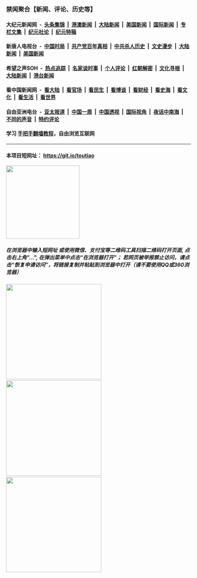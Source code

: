 ### 禁闻聚合【新闻、评论、历史等】

#### 大纪元新闻网 &nbsp;-&nbsp; [头条集锦](indexes/E头条集锦.md?t=02120202) &nbsp;|&nbsp; [港澳新闻](indexes/E港澳新闻.md?t=02120202)  &nbsp;|&nbsp; [大陆新闻](indexes/E大陆新闻.md?t=02120202) &nbsp;|&nbsp; [美国新闻](indexes/E美国新闻.md?t=02120202) &nbsp;|&nbsp; [国际新闻](indexes/E国际新闻.md?t=02120202) &nbsp;|&nbsp; [专栏文集](indexes/E专栏文集.md?t=02120202) &nbsp;|&nbsp; [纪元社论](indexes/E纪元社论.md?t=02120202) &nbsp;|&nbsp; [纪元特稿](indexes/E纪元特稿.md?t=02120202) 

#### 新唐人电视台 &nbsp;-&nbsp; [中国时局](indexes/N中国时局.md?t=02120202) &nbsp;|&nbsp; [共产党百年真相](indexes/N共产党百年真相.md?t=02120202) &nbsp;|&nbsp; [中共杀人历史](indexes/N中共杀人历史.md?t=02120202) &nbsp;|&nbsp; [文史漫步](indexes/N文史漫步.md?t=02120202) &nbsp;|&nbsp; [大陆新闻](indexes/N大陆新闻.md?t=02120202) &nbsp;|&nbsp; [美国新闻](indexes/N美国新闻.md?t=02120202)

#### 希望之声SOH &nbsp;-&nbsp; [热点追踪](indexes/H热点追踪.md?t=02120202) &nbsp;|&nbsp; [名家谈时事](indexes/H名家谈时事.md?t=02120202) &nbsp;|&nbsp; [个人评论](indexes/H个人评论.md?t=02120202)  &nbsp;|&nbsp; [红朝解密](indexes/H红朝解密.md?t=02120202) &nbsp;|&nbsp; [文化寻根](indexes/H文化寻根.md?t=02120202) &nbsp;|&nbsp; [大陆新闻](indexes/H大陆新闻.md?t=02120202) &nbsp;|&nbsp; [港台新闻](indexes/H港台新闻.md?t=02120202)

#### 看中国新闻网 &nbsp;-&nbsp; [看大陆](indexes/S看大陆.md?t=02120202) &nbsp;|&nbsp; [看官场](indexes/S看官场.md?t=02120202) &nbsp;|&nbsp; [看民生](indexes/S看民生.md?t=02120202)  &nbsp;|&nbsp; [看博谈](indexes/S看博谈.md?t=02120202) &nbsp;|&nbsp; [看财经](indexes/S看财经.md?t=02120202) &nbsp;|&nbsp; [看史海](indexes/S看史海.md?t=02120202) &nbsp;|&nbsp; [看文化](indexes/S看文化.md?t=02120202) &nbsp;|&nbsp; [看生活](indexes/S看生活.md?t=02120202) &nbsp;|&nbsp; [看世界](indexes/S看世界.md?t=02120202)

#### 自由亚洲电台 &nbsp;-&nbsp; [亚太报道](indexes/R亚太报道.md?t=02120202) &nbsp;|&nbsp; [中国一周](indexes/R中国一周.md?t=02120202) &nbsp;|&nbsp; [中国透视](indexes/R中国透视.md?t=02120202)  &nbsp;|&nbsp; [国际视角](indexes/R国际视角.md?t=02120202) &nbsp;|&nbsp; [夜话中南海](indexes/R夜话中南海.md?t=02120202) &nbsp;|&nbsp; [不同的声音](indexes/R不同的声音.md?t=02120202) &nbsp;|&nbsp; [特约评论](indexes/R特约评论.md?t=02120202)

#### 学习 [手把手翻墙教程](https://github.com/gfw-breaker/guides/wiki)，自由浏览互联网

----

#### 本项目短网址： https://git.io/toutiao
<img src="https://raw.githubusercontent.com/gfw-breaker/banned-news/master/scripts/img/qr.png" width="200px"/>  

##### 在浏览器中输入短网址 或使用微信、支付宝等二维码工具扫描二维码打开页面, 点击右上角"...", 在弹出菜单中点击“在浏览器打开”； 若网页被举报禁止访问，请点击“恢复申请访问”，将链接复制并粘贴到浏览器中打开（请不要使用QQ或360浏览器）

<img src="https://raw.githubusercontent.com/gfw-breaker/banned-news/master/scripts/img/1.png" width="260px"/> &nbsp; <img src="https://raw.githubusercontent.com/gfw-breaker/banned-news/master/scripts/img/2.png" width="260px"/> &nbsp; <img src="https://raw.githubusercontent.com/gfw-breaker/banned-news/master/scripts/img/3.png" width="260px"/>
